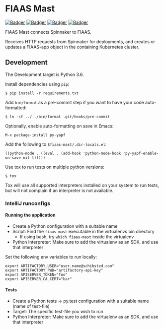 FIAAS Mast
==========

<!-- Badger start badges -->
[![Badger](https://badger.spt-engprod-pro.schibsted.io/badge/travis/spt-infrastructure/fiaas-mast)](https://travis.schibsted.io/spt-infrastructure/fiaas-mast) [![Badger](https://badger.spt-engprod-pro.schibsted.io/badge/coverage/spt-infrastructure/fiaas-mast)](https://reports.spt-engprod-pro.schibsted.io/#/spt-infrastructure/fiaas-mast?branch=master&type=push&daterange&daterange) [![Badger](https://badger.spt-engprod-pro.schibsted.io/badge/issues/spt-infrastructure/fiaas-mast)](https://reports.spt-engprod-pro.schibsted.io/#/spt-infrastructure/fiaas-mast?branch=master&type=push&daterange&daterange) [![Badger](https://badger.spt-engprod-pro.schibsted.io/badge/engprod/spt-infrastructure/fiaas-mast)](https://github.schibsted.io/spt-engprod/badger)
<!-- Badger end badges -->

FIAAS Mast connects Spinnaker to FIAAS.

Receives HTTP requests from Spinnaker for deployments, and creates or updates a FIAAS-app object
in the containing Kubernetes cluster.

Development
-----------

The Development target is Python 3.6.

Install dependencies using `pip`:

    $ pip install -r requirements.txt

Add `bin/format` as a pre-commit step if you want to have your code
auto-formatted:

    $ ln -sf ../../bin/format .git/hooks/pre-commit

Optionally, enable auto-formatting on save in Emacs:

    M-x package-install py-yapf

Add the following to `$fiaas-mast/.dir-locals.el`:

    ((python-mode . ((eval . (add-hook 'python-mode-hook 'py-yapf-enable-on-save nil t)))))

Use tox to run tests on multiple python versions:

    $ tox

Tox will use all supported interpreters installed on your system to run tests, but will not
complain if an interpreter is not available.

### IntelliJ runconfigs

#### Running the application

* Create a Python configuration with a suitable name
* Script: Find the `fiaas-mast` executable in the virtualenvs bin directory
    * If using bash, try `which fiaas-mast` inside the virtualenv
* Python Interpreter: Make sure to add the virtualenv as an SDK, and use that interpreter

Set the following env variables to run locally:
```
export ARTIFACTORY_USER="user.name@schibsted.com"
export ARTIFACTORY_PWD="artifactory-api-key"
export APISERVER_TOKEN="foo"
export APISERVER_CA_CERT="bar"
```

#### Tests

* Create a Python tests -> py.test configuration with a suitable name (name of test-file)
* Target: The specific test-file you wish to run
* Python Interpreter: Make sure to add the virtualenv as an SDK, and use that interpreter
